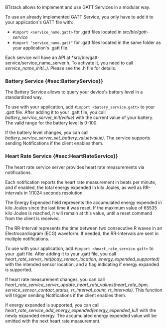 
BTstack allows to implement and use GATT Services in a modular way.

To use an already implemented GATT Service, you only have to add it to your application's
GATT file with:

  - `#import <service_name.gatt>` for .gatt files located in *src/ble/gatt-service* 
  - `#import "service_name.gatt"` for .gatt files located in the same folder as your application's .gatt file.

Each service will have an API at *src/ble/gatt-service/service_name_server.h. To activate it, you need
to call *service_name_init(..)*. Please see the .h file for details.

### Battery Service {#sec:BatteryService}}

The Battery Service allows to query your device's battery level in a standardized way.

To use with your application, add `#import <batery_service.gatt>` to your .gatt file. 
After adding it to your .gatt file, you call *battery_service_server_init(value)* with the
current value of your battery. The valid range for the battery level is 0-100.

If the battery level changes, you can call *battery_service_server_set_battery_value(value)*. The service supports sending Notifications if the client enables them.


### Heart Rate Service {#sec:HeartRateService}}
 
The heart rate service server provides heart rate measurements via notifications.

Each notification reports the heart rate measurement in beats per minute, and if enabled, 
the total energy expended in kilo Joules, as well as RR-intervals in 1/1024 seconds resolution.

The Energy Expended field represents the accumulated energy expended
in kilo Joules since the last time it was reset. If the maximum value of 65535
kilo Joules is reached, it will remain at this value, until a reset command
from the client is received.
 
The RR-Interval represents the time between two consecutive R waves in 
an Electrocardiogram (ECG) waveform. If needed, the RR-Intervals are sent in
multiple notifications.

To use with your application, add `#import <heart_rate_service.gatt>` to your .gatt file.
After adding it to your .gatt file, you call *heart_rate_server_init(body_sensor_location, energy_expended_supported)*
with the intended sensor location, and a flag indicating if energy expanded is supported.

If heart rate measurement changes, you can call 
*heart_rate_service_server_update_heart_rate_values(heart_rate_bpm, service_sensor_contact_status, rr_interval_count, rr_intervals)*. 
This function will trigger sending Notifications if the client enables them.

If energy expanded is supported, you can call *heart_rate_service_add_energy_expended(energy_expended_kJ)* 
with the newly expanded energy. The accumulated energy expended value
will be emitted with the next heart rate measurement.

